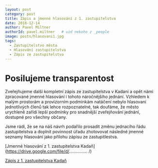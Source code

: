 ```yaml
---
layout: post
category: post
title: Zápis a jmenné hlasování z 1. zastupitelstva
date: 2018-12-14
author: Pavel Miltner
authorId: pavel.miltner   # uid nekoho z _people
image: posts/hlasovani1.jpg
tags:
  - Zastupitelstvo města
  - Hlasování zastupitelstva
  - Zápis ze zastupitelstva
---
```


Posilujeme transparentost 
===

Zveřejňujeme další kompletní zápis ze zastupitelstva v Kadani a opět námi zpracované jmenné hlasování i tohoto náročnějšího jednání.
Vzhledem k malým prostorám a provizorním podminkám natáčení nebylo hlasovaní jednotlivých členů tak lehce rozpoznatelné, tak doufáme, že město urychleně zařídí lepší podmínky pro snadnější zveřejňování jednání, dostupné pro všechny občany.

Jsme rádi, že se na náš návrh podařilo prosadit změnu jednacího řádu zastupitelstva a doplnit povinnost úřadu zhotovovat následné jmenné seznamy hlasování jako přílohu zápisu ze zastupitlestva.


[Jmenné hlasování z 1. zastupitelstva Kadaň](https://drive.google.com/file/d/............... /)

[Zápis z 1. zastupitelstva Kadaň](https://drive.google.com/file/d/..............) 
